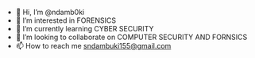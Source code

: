 - 👋 Hi, I’m @ndamb0ki
- 👀 I’m interested in FORENSICS
- 🌱 I’m currently learning CYBER SECURITY
- 💞️ I’m looking to collaborate on COMPUTER SECURITY AND FORNSICS
- 📫 How to reach me sndambuki155@gmail.com

<!---
ndamb0ki/ndamb0ki is a ✨ special ✨ repository because its `README.md` (this file) appears on your GitHub profile.
You can click the Preview link to take a look at your changes.
--->
